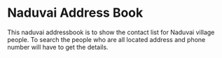 Naduvai Address Book
====================
This naduvai addressbook is to show the contact list for Naduvai village people. To search the people who are all located address and phone number will have to get the details.
